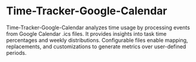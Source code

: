 # Time-Tracker-Google-Calendar
 Time-Tracker-Google-Calendar analyzes time usage by processing events from Google Calendar .ics files. It provides insights into task time percentages and weekly distributions. Configurable files enable mapping, replacements, and customizations to generate metrics over user-defined periods.
